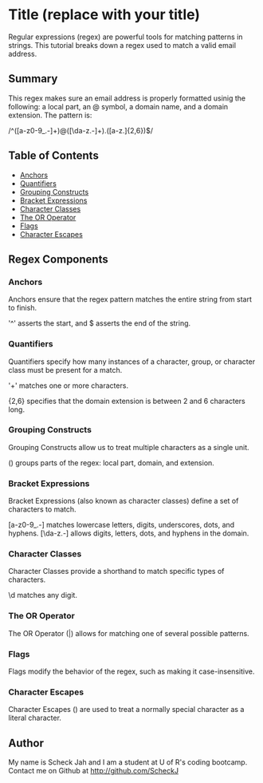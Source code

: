 # Title (replace with your title)

Regular expressions (regex) are powerful tools for matching patterns in strings. This tutorial breaks down a regex used to match a valid email address.


## Summary

This regex makes sure an email address is properly formatted usinig the following: a local part, an @ symbol, a domain name, and a domain extension. The pattern is:

/^([a-z0-9_\.-]+)@([\da-z\.-]+)\.([a-z\.]{2,6})$/

## Table of Contents

- [Anchors](#anchors)
- [Quantifiers](#quantifiers)
- [Grouping Constructs](#grouping-constructs)
- [Bracket Expressions](#bracket-expressions)
- [Character Classes](#character-classes)
- [The OR Operator](#the-or-operator)
- [Flags](#flags)
- [Character Escapes](#character-escapes)

## Regex Components

### Anchors
Anchors ensure that the regex pattern matches the entire string from start to finish.

'^' asserts the start, and $ asserts the end of the string.

### Quantifiers

Quantifiers specify how many instances of a character, group, or character class must be present for a match.

'+' matches one or more characters.

{2,6} specifies that the domain extension is between 2 and 6 characters long.

### Grouping Constructs
Grouping Constructs allow us to treat multiple characters as a single unit.

() groups parts of the regex: local part, domain, and extension.

### Bracket Expressions
Bracket Expressions (also known as character classes) define a set of characters to match.

[a-z0-9_\.-] matches lowercase letters, digits, underscores, dots, and hyphens.
[\da-z\.-] allows digits, letters, dots, and hyphens in the domain.

### Character Classes
Character Classes provide a shorthand to match specific types of characters.

\d matches any digit.

### The OR Operator
The OR Operator (|) allows for matching one of several possible patterns.


### Flags
Flags modify the behavior of the regex, such as making it case-insensitive.


### Character Escapes
Character Escapes (\) are used to treat a normally special character as a literal character.

## Author

My name is Scheck Jah and I am a student at U of R's coding bootcamp. Contact me on Github at http://github.com/ScheckJ